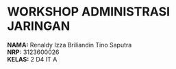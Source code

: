 # **WORKSHOP ADMINISTRASI JARINGAN**

**NAMA:** Renaldy Izza Briliandin Tino Saputra  
**NRP:** 3123600026  
**KELAS:** 2 D4 IT A

#
